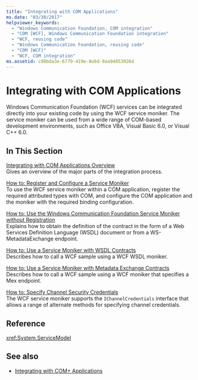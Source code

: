 ```yaml
---
title: "Integrating with COM Applications"
ms.date: "03/30/2017"
helpviewer_keywords: 
  - "Windows Communication Foundation, COM integration"
  - "COM [WCF], Windows Communication Foundation integration"
  - "WCF, reusing code"
  - "Windows Communication Foundation, reusing code"
  - "COM [WCF]"
  - "WCF, COM integration"
ms.assetid: c98bda3e-6779-419e-8e6d-9aa94053026d
---
```

# Integrating with COM Applications
Windows Communication Foundation (WCF) services can be integrated directly into your existing code by using the WCF service moniker. The service moniker can be used from a wide range of COM-based development environments, such as Office VBA, Visual Basic 6.0, or Visual C++ 6.0.  
  
## In This Section  
 [Integrating with COM Applications Overview](integrating-with-com-applications-overview.md)  
 Gives an overview of the major parts of the integration process.  
  
 [How to: Register and Configure a Service Moniker](how-to-register-and-configure-a-service-moniker.md)  
 To use the WCF service moniker within a COM application, register the required attributed types with COM, and configure the COM application and the moniker with the required binding configuration.  
  
 [How to: Use the Windows Communication Foundation Service Moniker without Registration](use-the-wcf-service-moniker-without-registration.md)  
 Explains how to obtain the definition of the contract in the form of a Web Services Definition Language (WSDL) document or from a WS-MetadataExchange endpoint.  
  
 [How to: Use a Service Moniker with WSDL Contracts](how-to-use-a-service-moniker-with-wsdl-contracts.md)  
 Describes how to call a WCF sample using a WCF WSDL moniker.  
  
 [How to: Use a Service Moniker with Metadata Exchange Contracts](how-to-use-a-service-moniker-with-metadata-exchange-contracts.md)  
 Describes how to call a WCF sample using a WCF moniker that specifies a Mex endpoint.  
  
 [How to: Specify Channel Security Credentials](how-to-specify-channel-security-credentials.md)  
 The WCF service moniker supports the `IChannelCredentials` interface that allows a range of alternate methods for specifying channel credentials.  
  
## Reference  
 <xref:System.ServiceModel>  
  
## See also

- [Integrating with COM+ Applications](integrating-with-com-plus-applications.md)
